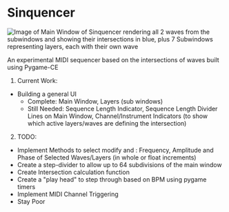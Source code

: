 # Sinquencer

![Image of Main Window of Sinquencer rendering all 2 waves from the subwindows and showing their intersections in blue, plus 7 Subwindows representing layers, each with their own wave](/sinquencer-7-21-25-intersections.png)

An experimental MIDI sequencer based on the intersections of waves built using Pygame-CE

1. Current Work:
  * Building a general UI
    * Complete: Main Window, Layers (sub windows)
    * Still Needed: Sequence Length Indicator, Sequence Length Divider Lines on Main Window, Channel/Instrument Indicators (to show which active layers/waves are defining the intersection)
      
2. TODO:
  * Implement Methods to select modify and : Frequency, Amplitude and Phase of Selected Waves/Layers (in whole or float increments) 
  * Create a step-divider to allow up to 64 subdivisions of the main window
  * Create Intersection calculation function
  * Create a "play head" to step through based on BPM using pygame timers
  * Implement MIDI Channel Triggering
  * Stay Poor
